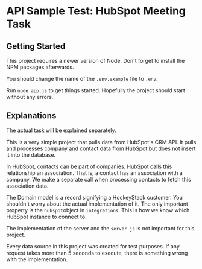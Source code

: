 # API Sample Test: HubSpot Meeting Task

## Getting Started

This project requires a newer version of Node. Don't forget to install the NPM packages afterwards.

You should change the name of the ```.env.example``` file to ```.env```.

Run ```node app.js``` to get things started. Hopefully the project should start without any errors.

## Explanations

The actual task will be explained separately.

This is a very simple project that pulls data from HubSpot's CRM API. It pulls and processes company and contact data from HubSpot but does not insert it into the database.

In HubSpot, contacts can be part of companies. HubSpot calls this relationship an association. That is, a contact has an association with a company. We make a separate call when processing contacts to fetch this association data.

The Domain model is a record signifying a HockeyStack customer. You shouldn't worry about the actual implementation of it. The only important property is the ```hubspot```object in ```integrations```. This is how we know which HubSpot instance to connect to.

The implementation of the server and the ```server.js``` is not important for this project.

Every data source in this project was created for test purposes. If any request takes more than 5 seconds to execute, there is something wrong with the implementation.
